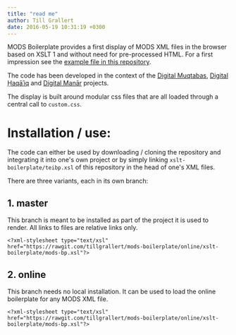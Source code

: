 ```yaml
---
title: "read me"
author: Till Grallert
date: 2016-05-19 10:31:19 +0300
---
```



MODS Boilerplate provides a first display of MODS XML files in the browser based on XSLT 1 and without need for pre-processed HTML. For a first impression see the [example file in this repository](https://rawgit.com/tillgrallert/mods-boilerplate/master/example/oclc_4770057679-v_5-bibl.MODS.xml).

The code has been developed in the context of the [Digital Muqtabas](https://github.com/tillgrallert/digital-muqtabas), [Digital Ḥaqāʾiq](https://github.com/tillgrallert/digital-haqaiq) and [Digital Manār](https://github.com/tillgrallert/digital-manar) projects.

The display is built around modular css files that are all loaded through a central call to `custom.css`.


# Installation / use:

The code can either be used by downloading / cloning the repository and integrating it into one's own project or by simply linking `xslt-boilerplate/teibp.xsl` of this repository in the head of one's XML files. 

There are three variants, each in its own branch:

## 1. master

This branch is meant to be installed as part of the project it is used to render. All links to files are relative links only.

~~~{.xml}
<?xml-stylesheet type="text/xsl" href="https://rawgit.com/tillgrallert/mods-boilerplate/online/xslt-boilerplate/mods-bp.xsl"?>
~~~

## 2. online

This branch needs no local installation. It can be used to load the online boilerplate for any MODS XML file.

~~~{.xml}
<?xml-stylesheet type="text/xsl" href="https://rawgit.com/tillgrallert/mods-boilerplate/online/xslt-boilerplate/mods-bp.xsl"?>
~~~